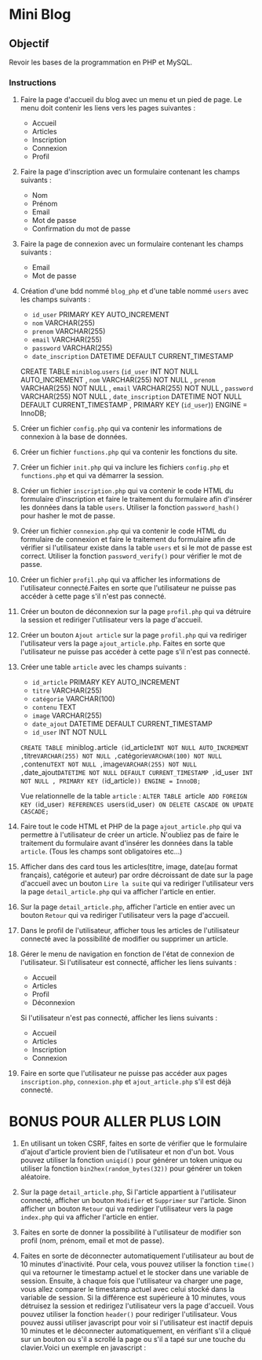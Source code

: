 # Mini Blog

## Objectif
Revoir les bases de la programmation en PHP et MySQL.

### Instructions

1. Faire la page d'accueil du blog avec un menu et un pied de page. Le menu doit contenir les liens vers les pages suivantes :
    - Accueil
    - Articles
    - Inscription
    - Connexion
    - Profil

2. Faire la page d'inscription avec un formulaire contenant les champs suivants :
    - Nom
    - Prénom
    - Email
    - Mot de passe
    - Confirmation du mot de passe

3. Faire la page de connexion avec un formulaire contenant les champs suivants :
    - Email
    - Mot de passe

4. Création d'une bdd nommé `blog_php` et d'une table nommé `users` avec les champs suivants :
    - `id_user` PRIMARY KEY AUTO_INCREMENT
    - `nom` VARCHAR(255)
    - `prenom` VARCHAR(255)
    - `email` VARCHAR(255)
    - `password` VARCHAR(255)
    - `date_inscription` DATETIME DEFAULT CURRENT_TIMESTAMP

   CREATE TABLE `miniblog`.`users` (`id_user` INT NOT NULL AUTO_INCREMENT , `nom` VARCHAR(255) NOT NULL , `prenom` VARCHAR(255) NOT NULL , `email` VARCHAR(255) NOT NULL , `password` VARCHAR(255) NOT NULL , `date_inscription` DATETIME NOT NULL DEFAULT CURRENT_TIMESTAMP , PRIMARY KEY (`id_user`)) ENGINE = InnoDB;

5. Créer un fichier `config.php` qui va contenir les informations de connexion à la base de données.

6. Créer un fichier `functions.php` qui va contenir les fonctions du site.

7. Créer un fichier `init.php` qui va inclure les fichiers `config.php` et `functions.php` et qui va démarrer la session.

8. Créer un fichier `inscription.php` qui va contenir le code HTML du formulaire d'inscription et faire le traitement du formulaire afin d'insérer les données dans la table `users`. Utiliser la fonction `password_hash()` pour hasher le mot de passe.

9. Créer un fichier `connexion.php` qui va contenir le code HTML du formulaire de connexion et faire le traitement du formulaire afin de vérifier si l'utilisateur existe dans la table `users` et si le mot de passe est correct. Utiliser la fonction `password_verify()` pour vérifier le mot de passe.

10. Créer un fichier `profil.php` qui va afficher les informations de l'utilisateur connecté.Faites en sorte que l'utilisateur ne puisse pas accéder à cette page s'il n'est pas connecté.

11. Créer un bouton de déconnexion sur la page `profil.php` qui va détruire la session et rediriger l'utilisateur vers la page d'accueil.

12. Créer un bouton `Ajout article` sur la page `profil.php` qui va rediriger l'utilisateur vers la page `ajout_article.php`. Faites en sorte que l'utilisateur ne puisse pas accéder à cette page s'il n'est pas connecté.

13. Créer une table  `article` avec les champs suivants :
    - `id_article` PRIMARY KEY AUTO_INCREMENT
    - `titre` VARCHAR(255)
    - `catégorie` VARCHAR(100)
    - `contenu` TEXT
    - `image` VARCHAR(255)
    - `date_ajout` DATETIME DEFAULT CURRENT_TIMESTAMP
    - `id_user` INT NOT NULL

    `CREATE TABLE `miniblog`.`article` (`id_article` INT NOT NULL AUTO_INCREMENT , `titre` VARCHAR(255) NOT NULL , `catégorie` VARCHAR(100) NOT NULL , `contenu` TEXT NOT NULL , `image` VARCHAR(255) NOT NULL , `date_ajout` DATETIME NOT NULL DEFAULT CURRENT_TIMESTAMP , `id_user` INT NOT NULL , PRIMARY KEY (`id_article`)) ENGINE = InnoDB;`

    Vue relationnelle de la table `article` :
    `ALTER TABLE `article` ADD FOREIGN KEY (`id_user`) REFERENCES `users`(`id_user`) ON DELETE CASCADE ON UPDATE CASCADE;`

14. Faire tout le code HTML et PHP de la page `ajout_article.php` qui va permettre à l'utilisateur de créer un article. N'oubliez pas de faire le traitement du formulaire avant d'insérer les données dans la table `article`. (Tous les champs sont obligatoires etc...)

15. Afficher dans des card tous les articles(titre, image, date(au format français), catégorie et auteur)  par ordre décroissant de date sur la page d'accueil avec un bouton `Lire la suite` qui va rediriger l'utilisateur vers la page `detail_article.php` qui va afficher l'article en entier.


16. Sur la page `detail_article.php`, afficher l'article en entier avec un bouton `Retour` qui va rediriger l'utilisateur vers la page d'accueil.


17. Dans le profil de l'utilisateur, afficher tous les articles de l'utilisateur connecté avec la possibilité de modifier ou supprimer un article.

18. Gérer le menu de navigation en fonction de l'état de connexion de l'utilisateur. Si l'utilisateur est connecté, afficher les liens suivants :
    - Accueil
    - Articles
    - Profil
    - Déconnexion

    Si l'utilisateur n'est pas connecté, afficher les liens suivants :
    - Accueil
    - Articles
    - Inscription
    - Connexion

19. Faire en sorte que l'utilisateur ne puisse pas accéder aux pages `inscription.php`, `connexion.php` et `ajout_article.php` s'il est déjà connecté. 



# BONUS POUR ALLER PLUS LOIN

1. En utilisant un token CSRF, faites en sorte de vérifier que le formulaire d'ajout d'article provient bien de l'utilisateur et non d'un bot. Vous pouvez utiliser la fonction `uniqid()` pour générer un token unique ou utiliser la fonction `bin2hex(random_bytes(32))` pour générer un token aléatoire.

2. Sur la page `detail_article.php`, Si l'article appartient à l'utilisateur connecté, afficher un bouton `Modifier` et `Supprimer` sur l'article. Sinon afficher un bouton `Retour` qui va rediriger l'utilisateur vers la page `index.php` qui va afficher l'article en entier.

3. Faites en sorte de donner la possibilité à l'utilisateur de modifier son profil (nom, prénom, email et mot de passe).

4. Faites en sorte de déconnecter automatiquement l'utilisateur au bout de 10 minutes d'inactivité. Pour cela, vous pouvez utiliser la fonction `time()` qui va retourner le timestamp actuel et le stocker dans une variable de session. Ensuite, à chaque fois que l'utilisateur va charger une page, vous allez comparer le timestamp actuel avec celui stocké dans la variable de session. Si la différence est supérieure à 10 minutes, vous détruisez la session et redirigez l'utilisateur vers la page d'accueil. Vous pouvez utiliser la fonction `header()` pour rediriger l'utilisateur. Vous pouvez aussi utiliser javascript pour voir si l'utilisateur est inactif depuis 10 minutes et le déconnecter automatiquement, en vérifiant s'il a cliqué sur un bouton ou s'il a scrollé la page ou s'il a tapé sur une touche du clavier.Voici un exemple en javascript :
